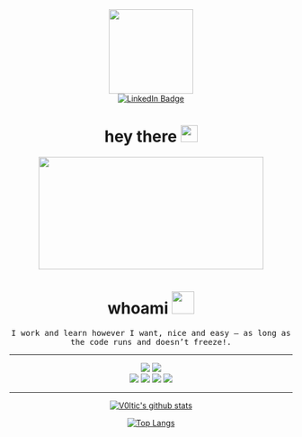 <!--### Hi there 👋, my name is abduslam
#### I specialize in cyber security and love programming
-->
<div id="header" align="center">
    <img src="https://media.giphy.com/media/RpYuXao1pruj098LIM/giphy.gif" width="150"/>
  <div id="badges">
    <a href="your-linkedin-URL">
      <img src="https://img.shields.io/badge/LinkedIn-blue?style=for-the-badge&logo=linkedin&logoColor=white" alt="LinkedIn Badge"/>
    </a>
  </div>
  <img src="https://komarev.com/ghpvc/?username=Leakirs&style=flat-square&color=blue" alt=""/>
    <h1>
    hey there
    <img src="https://media.giphy.com/media/H9VVXzT1LqDS4jDVf5/giphy.gif" width="30px"/>
  </h1>
  </div>
  <div align="center">
        <img src="https://media.giphy.com/media/3o7aCTfyhYawdOXcFW/giphy.gif" width="400px" height="200px"/>
    </div>
  
  <h1 align="center">
        whoami
        <img src="https://media.giphy.com/media/3eIDBeFtHy8AIQoq96/giphy.gif" width="40px"/>
  </h1>

  <p align="center">
    <samp>I work and learn however I want, nice and easy — as long as the code runs and doesn’t freeze!.

<br> 

  </p>
</div>
  <hr>

<div id="header" align="center">
    <img src="https://img.shields.io/badge/python-3670A0?style=for-the-badge&logo=python&logoColor=ffdd54"/>
    <img src="https://img.shields.io/badge/c++-%2300599C.svg?style=for-the-badge&logo=c%2B%2B&logoColor=white"/>
<!--     <img src="https://img.shields.io/badge/javascript-%23323330.svg?style=for-the-badge&logo=javascript&logoColor=%23F7DF1E"/> -->
</div>
        <div id="header" align="center">
        <img src="https://img.shields.io/badge/Windows%20Terminal-%234D4D4D.svg?style=for-the-badge&logo=windows-terminal&logoColor=white"/>
        <img src="https://img.shields.io/badge/Kali-268BEE?style=for-the-badge&logo=kalilinux&logoColor=white"/>
        <img src="https://img.shields.io/badge/Linux-FCC624?style=for-the-badge&logo=linux&logoColor=black"/>
        <img src="https://img.shields.io/badge/Windows-0078D6?style=for-the-badge&logo=windows&logoColor=white"/>
        </div>
  <hr>

<div id="header" align="center">
 
  [![V0ltic's github stats](https://github-readme-stats.vercel.app/api?username=Leakirs&show_icons=true&theme=tokyonight)](https://github.com/TxL02)

  [![Top Langs](https://github-readme-stats.vercel.app/api/top-langs/?username=Leakirs&theme=tokyonight)](https://github.com/TxL02)
</div>
